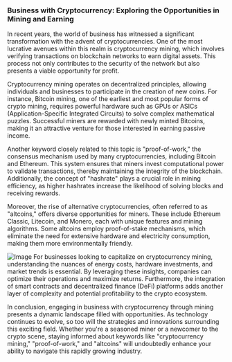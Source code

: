 ### Business with Cryptocurrency: Exploring the Opportunities in Mining and Earning

In recent years, the world of business has witnessed a significant transformation with the advent of cryptocurrencies. One of the most lucrative avenues within this realm is cryptocurrency mining, which involves verifying transactions on blockchain networks to earn digital assets. This process not only contributes to the security of the network but also presents a viable opportunity for profit.

Cryptocurrency mining operates on decentralized principles, allowing individuals and businesses to participate in the creation of new coins. For instance, Bitcoin mining, one of the earliest and most popular forms of crypto mining, requires powerful hardware such as GPUs or ASICs (Application-Specific Integrated Circuits) to solve complex mathematical puzzles. Successful miners are rewarded with newly minted Bitcoins, making it an attractive venture for those interested in earning passive income.

Another keyword closely related to this topic is "proof-of-work," the consensus mechanism used by many cryptocurrencies, including Bitcoin and Ethereum. This system ensures that miners invest computational power to validate transactions, thereby maintaining the integrity of the blockchain. Additionally, the concept of "hashrate" plays a crucial role in mining efficiency, as higher hashrates increase the likelihood of solving blocks and receiving rewards.

Moreover, the rise of alternative cryptocurrencies, often referred to as "altcoins," offers diverse opportunities for miners. These include Ethereum Classic, Litecoin, and Monero, each with unique features and mining algorithms. Some altcoins employ proof-of-stake mechanisms, which eliminate the need for extensive hardware and electricity consumption, making them more environmentally friendly.


![Image](https://github.com/user-attachments/assets/31692037-0104-4703-abd1-696b6a7dd41b)
For businesses looking to capitalize on cryptocurrency mining, understanding the nuances of energy costs, hardware investments, and market trends is essential. By leveraging these insights, companies can optimize their operations and maximize returns. Furthermore, the integration of smart contracts and decentralized finance (DeFi) platforms adds another layer of complexity and potential profitability to the crypto ecosystem.

In conclusion, engaging in business with cryptocurrency through mining presents a dynamic landscape filled with opportunities. As technology continues to evolve, so too will the strategies and innovations surrounding this exciting field. Whether you're a seasoned miner or a newcomer to the crypto scene, staying informed about keywords like "cryptocurrency mining," "proof-of-work," and "altcoins" will undoubtedly enhance your ability to navigate this rapidly growing industry.